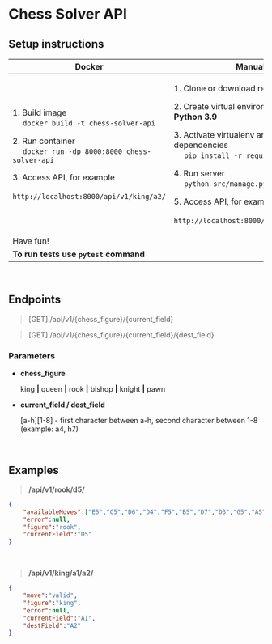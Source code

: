 # Chess Solver API

## Setup instructions

| Docker  | Manual |
| ------------- | ------------- |
| <p>1. Build image <br> &emsp; `docker build -t chess-solver-api`</p> <p>2. Run container <br> &emsp; `docker run -dp 8000:8000 chess-solver-api`</p> <p>3. Access API, for example <br> &emsp; `http://localhost:8000/api/v1/king/a2/` </p> | <p>1. Clone or download repo</p> <p>2. Create virtual environment with **Python 3.9**</p> <p>3. Activate virtualenv and install dependencies <br> &emsp; `pip install -r requirements.txt`</p> <p>4. Run server <br> &emsp; `python src/manage.py runserver`</p> <p>5. Access API, for example <br> &emsp; `http://localhost:8000/api/v1/king/a2/`</p> <tr><td colspan=2>Have fun!</td></tr><tr><td colspan=2>**To run tests use `pytest` command**</td></tr>
<br/>


## Endpoints
> [GET] /api/v1/{chess_figure}/{current_field}

> [GET] /api/v1/{chess_figure}/{current_field}/{dest_field}

### Parameters
- **chess_figure**

    king **|** queen **|** rook **|** bishop **|** knight **|** pawn

- **current_field / dest_field**

	[a-h][1-8] - first character between a-h, second character between 1-8 (example: a4, h7)
<br/>

## Examples
>  **/api/v1/rook/d5/**
```json
{
    "availableMoves":["E5","C5","D6","D4","F5","B5","D7","D3","G5","A5","D8","D2","H5","D1"],
    "error":null,
    "figure":"rook",
    "currentField":"D5"
}
```
<br/>

> **/api/v1/king/a1/a2/**
```json
{
    "move":"valid",
    "figure":"king",
    "error":null,
    "currentField":"A1",
    "destField":"A2"
}
```

